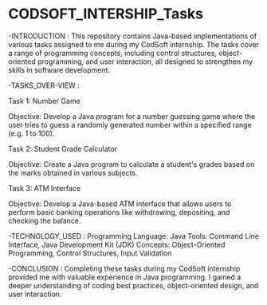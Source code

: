 # CODSOFT_INTERSHIP_Tasks

-INTRODUCTION :
This repository contains Java-based implementations of various tasks assigned to me during my CodSoft internship. The tasks cover a range of programming concepts, including control structures, object-oriented programming, and user interaction, all designed to strengthen my skills in software development.

-TASKS_OVER-VIEW :

Task 1: Number Game

Objective:
Develop a Java program for a number guessing game where the user tries to guess a randomly generated number within a specified range (e.g. 1 to 100).

Task 2: Student Grade Calculator

Objective:
Create a Java program to calculate a student's grades based on the marks obtained in various subjects.

Task 3: ATM Interface

Objective:
Develop a Java-based ATM interface that allows users to perform basic banking operations like withdrawing, depositing, and checking the balance.

-TECHNOLOGY_USED :
Programming Language: Java
Tools: Command Line Interface, Java Development Kit (JDK)
Concepts: Object-Oriented Programming, Control Structures, Input Validation

-CONCLUSION :
Completing these tasks during my CodSoft internship provided me with valuable experience in Java programming. I gained a deeper understanding of coding best practices, object-oriented design, and user interaction.


